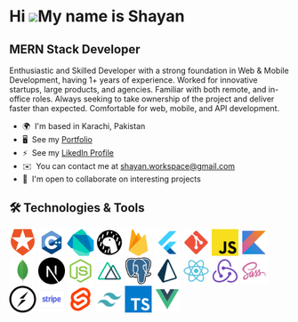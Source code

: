 Hi ![](https://user-images.githubusercontent.com/18350557/176309783-0785949b-9127-417c-8b55-ab5a4333674e.gif)My name is Shayan
==============================================================================================================================

MERN Stack Developer
-----------------------

Enthusiastic and Skilled Developer with a strong foundation in Web & Mobile Development, having 1+ years of experience. Worked for innovative startups, large products, and agencies. Familiar with both remote, and in-office roles. Always seeking to take ownership of the project and deliver faster than expected. Comfortable for web, mobile, and API development.

* 🌍  I'm based in Karachi, Pakistan
* 🖥️  See my [Portfolio](https://shayan-workspace.vercel.app)
* ⚡  See my [LikedIn Profile](https://www.linkedin.com/in/shayan-workspace)
* ✉️  You can contact me at [shayan.workspace@gmail.com](mailto:shayan.workspace@gmail.com)
* 🤝  I'm open to collaborate on interesting projects

## 🛠️ Technologies & Tools
<img src="auth.svg" width="48">
<img src="cpp.svg" width="48">
<img src="dart.svg" width="48">
<img src="deno.svg" width="48">
<img src="firebase.svg" width="48">
<img src="flutter.svg" width="48">
<img src="git.svg" width="48">
<img src="javascript.svg" width="48">
<img src="kotlin.svg" width="48">
<img src="mongodb.svg" width="48">
<img src="next.svg" width="48">
<img src="node.svg" width="48">
<img src="nuxt.svg" width="48">
<img src="postgresql.svg" width="48">
<img src="prisma.svg" width="48">
<img src="react.svg" width="48">
<img src="redux.svg" width="48">
<img src="sass.svg" width="48">
<img src="socket.svg" width="48">
<img src="stripe.svg" width="48">
<img src="svelte.svg" width="48">
<img src="tailwindcss.svg" width="48">
<img src="typescript.svg" width="48">
<img src="vue.svg" width="48">
